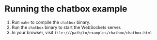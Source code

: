# Running the chatbox example

1. Run `make` to compile the `chatbox` binary.
2. Run the `chatbox` binary to start the WebSockets server.
3. In your browser, visit `file:///path/to/examples/chatbox/chatbox.html`